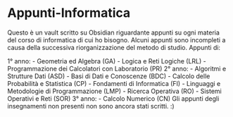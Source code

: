 # Appunti-Informatica
Questo è un vault scritto su Obsidian riguardante appunti su ogni materia del corso di informatica di cui ho bisogno. Alcuni appunti sono incompleti a causa della successiva riorganizzazione del metodo di studio.
Appunti di:

1° anno:
	- Geometria ed Algebra (GA)
 	- Logica e Reti Logiche (LRL)
  	- Programmazione dei Calcolatori con Laboratorio (PR)
2° anno:
	- Algoritmi e Strutture Dati (ASD)
 	- Basi di Dati e Conoscenze (BDC)
  	- Calcolo delle Probabilità e Statistica (CP)
   	- Fondamenti di Informatica (FI)
    	- Linguaggi e Metodologie di Programmazione (LMP)
     	- Ricerca Operativa (RO)
      	- Sistemi Operativi e Reti (SOR)
3° anno:
	- Calcolo Numerico (CN)
 Gli appunti degli insegnamenti non presenti non sono ancora stati scritti. 
 :)
